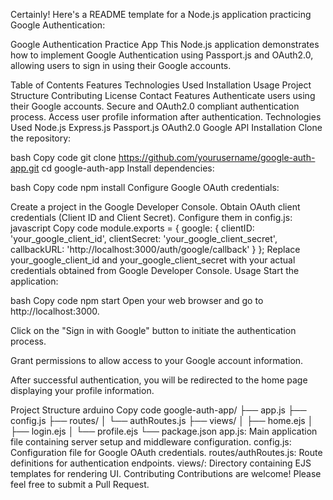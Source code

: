 
Certainly! Here's a README template for a Node.js application practicing Google Authentication:

Google Authentication Practice App
This Node.js application demonstrates how to implement Google Authentication using Passport.js and OAuth2.0, allowing users to sign in using their Google accounts.

Table of Contents
Features
Technologies Used
Installation
Usage
Project Structure
Contributing
License
Contact
Features
Authenticate users using their Google accounts.
Secure and OAuth2.0 compliant authentication process.
Access user profile information after authentication.
Technologies Used
Node.js
Express.js
Passport.js
OAuth2.0
Google API
Installation
Clone the repository:

bash
Copy code
git clone https://github.com/yourusername/google-auth-app.git
cd google-auth-app
Install dependencies:

bash
Copy code
npm install
Configure Google OAuth credentials:

Create a project in the Google Developer Console.
Obtain OAuth client credentials (Client ID and Client Secret).
Configure them in config.js:
javascript
Copy code
module.exports = {
    google: {
        clientID: 'your_google_client_id',
        clientSecret: 'your_google_client_secret',
        callbackURL: 'http://localhost:3000/auth/google/callback'
    }
};
Replace your_google_client_id and your_google_client_secret with your actual credentials obtained from Google Developer Console.
Usage
Start the application:

bash
Copy code
npm start
Open your web browser and go to http://localhost:3000.

Click on the "Sign in with Google" button to initiate the authentication process.

Grant permissions to allow access to your Google account information.

After successful authentication, you will be redirected to the home page displaying your profile information.

Project Structure
arduino
Copy code
google-auth-app/
├── app.js
├── config.js
├── routes/
│   └── authRoutes.js
├── views/
│   ├── home.ejs
│   ├── login.ejs
│   └── profile.ejs
└── package.json
app.js: Main application file containing server setup and middleware configuration.
config.js: Configuration file for Google OAuth credentials.
routes/authRoutes.js: Route definitions for authentication endpoints.
views/: Directory containing EJS templates for rendering UI.
Contributing
Contributions are welcome! Please feel free to submit a Pull Request.
